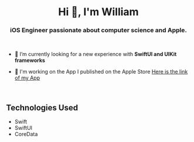 
<h1 align="center">Hi 👋, I'm William </h1>
<h3 align="center"> iOS Engineer passionate about computer science and Apple. </h3>
<br>

- 🤝 I’m currently looking for a new experience with **SwiftUI and UIKit frameworks**

- 📱 I'm working on the App I published on the Apple Store [Here is the link of my App](https://apps.apple.com/us/app/fitsafe/id1673039363) 
<br>

## Technologies Used
- Swift
- SwiftUI
- CoreData
<p align= "center">
